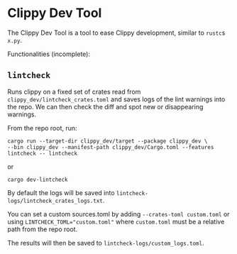 # Clippy Dev Tool 

The Clippy Dev Tool is a tool to ease Clippy development, similar to `rustc`s `x.py`.

Functionalities (incomplete):

## `lintcheck`
Runs clippy on a fixed set of crates read from `clippy_dev/lintcheck_crates.toml`
and saves logs of the lint warnings into the repo.
We can then check the diff and spot new or disappearing warnings.

From the repo root, run:
````
cargo run --target-dir clippy_dev/target --package clippy_dev \
--bin clippy_dev --manifest-path clippy_dev/Cargo.toml --features lintcheck -- lintcheck
````
or
````
cargo dev-lintcheck
````

By default the logs will be saved into `lintcheck-logs/lintcheck_crates_logs.txt`.

You can set a custom sources.toml by adding `--crates-toml custom.toml` or using `LINTCHECK_TOML="custom.toml"`
where `custom.toml` must be a relative path from the repo root.

The results will then be saved to `lintcheck-logs/custom_logs.toml`.

